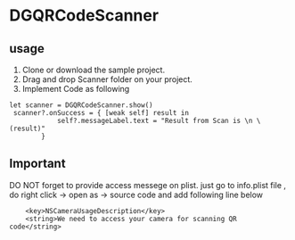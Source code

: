 # DGQRCodeScanner

## usage 

1. Clone or download the sample project.
2. Drag and drop Scanner folder on your project.
3. Implement Code as following  
```
let scanner = DGQRCodeScanner.show()
 scanner?.onSuccess = { [weak self] result in
            self?.messageLabel.text = "Result from Scan is \n \(result)"
        }
```
## Important 
DO NOT forget to provide access messege on plist.
just go to info.plist file , do right click -> open as -> source code and add following line below <dict> 
```
    <key>NSCameraUsageDescription</key>
    <string>We need to access your camera for scanning QR code</string>
    
